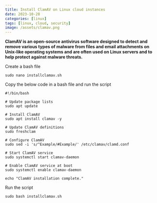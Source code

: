 ```yaml
---
title: Install ClamAV on Linux cloud instances
date: 2023-10-28
categories: [linux]
tags: [linux, cloud, security]
image: /assets/clamav.png
---
```


**ClamAV is an open-source antivirus software designed to detect 
and remove various types of malware from files and email attachments on 
Unix-like operating systems and are often used on Linux servers and 
to help protect against malware threats.**


Create a bash file 

```
sudo nano installclamav.sh
```

Copy the below code in a bash file and run the script

```
#!/bin/bash

# Update package lists
sudo apt update

# Install ClamAV
sudo apt install clamav -y

# Update ClamAV definitions
sudo freshclam

# Configure ClamAV
sudo sed -i 's/^Example/#Example/' /etc/clamav/clamd.conf

# Start ClamAV service
sudo systemctl start clamav-daemon

# Enable ClamAV service at boot
sudo systemctl enable clamav-daemon

echo "ClamAV installation complete."
```

Run the script 

```
sudo bash installclamav.sh
```
